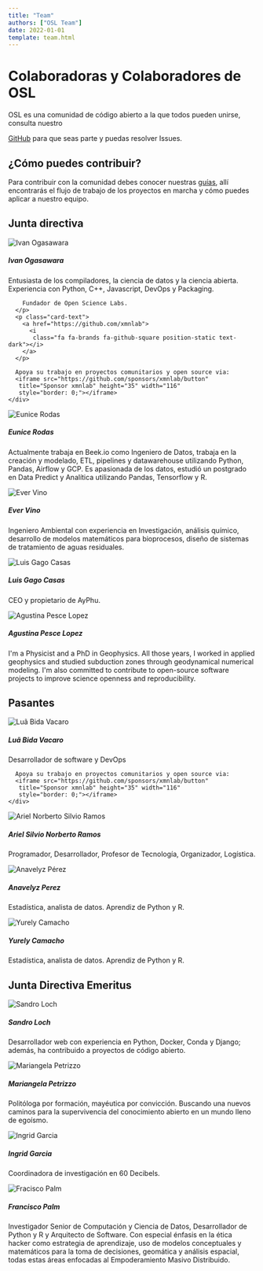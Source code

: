 ```yaml
---
title: "Team"
authors: ["OSL Team"]
date: 2022-01-01
template: team.html
---
```


# Colaboradoras y Colaboradores de OSL

OSL es una comunidad de código abierto a la que todos pueden unirse, consulta
nuestro

<a href="https://github.com/OpenScienceLabs/opensciencelabs.github.io"
 alt="Open Science Labs">GitHub</a> para que seas parte y puedas resolver
Issues.

<h2>¿Cómo puedes contribuir?</h2>

Para contribuir con la comunidad debes conocer nuestras
<a href="/guidelines/">guías</a>, allí encontrarás el flujo de trabajo de los
proyectos en marcha y cómo puedes aplicar a nuestro equipo.

<h2>Junta directiva</h2>

<div class="card-columns">
  <div class="card">
    <img src="https://avatars.githubusercontent.com/u/5209757?v=4"
     class="card-img-top" alt="Ivan Ogasawara">
    <div class="card-body">
      <h5 class="card-title">Ivan Ogasawara</h5>
      <p class="card-text">
        Entusiasta de los compiladores, la ciencia de datos y la ciencia
        abierta.
        Experiencia con Python, C++, Javascript, DevOps y Packaging.

        Fundador de Open Science Labs.
      </p>
      <p class="card-text">
        <a href="https://github.com/xmnlab">
          <i
           class="fa fa-brands fa-github-square position-static text-dark"></i>
        </a>
      </p>

      Apoya su trabajo en proyectos comunitarios y open source via:
      <iframe src="https://github.com/sponsors/xmnlab/button"
       title="Sponsor xmnlab" height="35" width="116"
       style="border: 0;"></iframe>
    </div>

  </div>
  <div class="card">
    <img src="https://avatars.githubusercontent.com/u/12076074?v=4"
     class="card-img-top" alt="Eunice Rodas">
    <div class="card-body">
      <h5 class="card-title">Eunice Rodas</h5>
      <p class="card-text">
        Actualmente trabaja en Beek.io como Ingeniero de Datos, trabaja en la
        creación y modelado, ETL, pipelines y datawarehouse utilizando Python,
        Pandas, Airflow y GCP. Es apasionada de los datos, estudió un postgrado
        en Data Predict y Analítica utilizando Pandas, Tensorflow y R.
      </p>
      <p class="card-text"><a href="https://github.com/eunrod16"><i
           class="fa fa-brands fa-github-square position-static text-dark"></i></a>
      </p>
    </div>
  </div>
  <div class="card">
    <img src="https://avatars.githubusercontent.com/u/23527527?v=4"
     class="card-img-top" alt="Ever Vino">
    <div class="card-body">
      <h5 class="card-title">Ever Vino</h5>
      <p class="card-text">
        Ingeniero Ambiental con experiencia en Investigación, análisis químico,
        desarrollo de modelos matemáticos para bioprocesos, diseño de sistemas
        de tratamiento de aguas residuales.
      </p>
      <p class="card-text"><a href="https://github.com/evervino"><i
           class="fa fa-brands fa-github-square position-static text-dark"></i></a>
      </p>
    </div>
  </div>
  <div class="card">
    <img src="https://avatars.githubusercontent.com/u/4383323?v=4"
     class="card-img-top" alt="Luis Gago Casas">
    <div class="card-body">
      <h5 class="card-title">Luis Gago Casas</h5>
      <p class="card-text">
        CEO y propietario de AyPhu.
      </p>
      <p class="card-text"><a href="https://github.com/luisgagocasas"><i
           class="fa fa-brands fa-github-square position-static text-dark"></i></a>
      </p>
    </div>
  </div>

  <div class="card">
    <img src="https://avatars.githubusercontent.com/u/13738018?v=4"
     class="card-img-top" alt="Agustina Pesce Lopez">
    <div class="card-body">
      <h5 class="card-title">Agustina Pesce Lopez</h5>
      <p class="card-text">
        I'm a Physicist and a PhD in Geophysics. All those years, I worked in applied geophysics
	and studied subduction zones through geodynamical numerical modeling.
        I'm also committed to contribute to open-source software projects to improve
	science openness and reproducibility.
      </p>
      <p class="card-text"><a href="https://github.com/aguspesce"><i
           class="fa fa-brands fa-github-square position-static text-dark"></i></a>
      </p>
    </div>
  </div>

</div>

<h2>Pasantes</h2>

<div class="card-columns">
  <div class="card">
    <img src="https://avatars.githubusercontent.com/u/82233055?v=4"
     class="card-img-top" alt="Luã Bida Vacaro">
    <div class="card-body">
      <h5 class="card-title">Luã Bida Vacaro</h5>
      <p class="card-text">
        Desarrollador de software y DevOps
      </p>
      <p class="card-text"><a href="https://github.com/luabida"><i
           class="fa fa-brands fa-github-square position-static text-dark"></i></a>
      </p>

      Apoya su trabajo en proyectos comunitarios y open source via:
      <iframe src="https://github.com/sponsors/xmnlab/button"
       title="Sponsor xmnlab" height="35" width="116"
       style="border: 0;"></iframe>
    </div>

  </div>

  <div class="card">
    <img src="https://avatars.githubusercontent.com/u/31027307?v=4"
     class="card-img-top" alt="Ariel Norberto Silvio Ramos">
    <div class="card-body">
      <h5 class="card-title">Ariel Silvio Norberto Ramos</h5>
      <p class="card-text">
        Programador, Desarrollador, Profesor de Tecnología, Organizador,
        Logística.
      </p>
      <p class="card-text"><a href="https://github.com/asnramos"><i
           class="fa fa-brands fa-github-square position-static text-dark"></i></a>
      </p>
    </div>
  </div>

  <div class="card">
    <img src="https://avatars.githubusercontent.com/u/42752529?v=4"
     class="card-img-top" alt="Anavelyz Pérez">
    <div class="card-body">
      <h5 class="card-title">Anavelyz Perez</h5>
      <p class="card-text">
        Estadística, analista de datos. Aprendiz de Python y R.
      </p>
      <p class="card-text"><a href="https://github.com/Anavelyz"><i
           class="fa fa-brands fa-github-square position-static text-dark"></i></a>
      </p>
    </div>
  </div>
  <div class="card">
    <img src="https://avatars.githubusercontent.com/u/49034451?v=4"
     class="card-img-top" alt="Yurely Camacho">
    <div class="card-body">
      <h5 class="card-title">Yurely Camacho</h5>
      <p class="card-text">
        Estadística, analista de datos. Aprendiz de Python y R.
      </p>
      <p class="card-text"><a href="https://github.com/YurelyCamacho"><i
           class="fa fa-brands fa-github-square position-static text-dark"></i></a>
      </p>
    </div>
  </div>
</div>

<h2>Junta Directiva Emeritus</h2>

<div class="card-columns">
  <div class="card">
    <img src="https://avatars.githubusercontent.com/u/3450741?v=4"
     class="card-img-top" alt="Sandro Loch">
    <div class="card-body">
      <h5 class="card-title">Sandro Loch</h5>
      <p class="card-text">
        Desarrollador web con experiencia en Python, Docker, Conda y Django;
        además, ha contribuido a proyectos de código abierto.
      </p>
      <p class="card-text"><a href="https://github.com/esloch"><i
           class="fa fa-brands fa-github-square position-static text-dark"></i></i></a>
      </p>
    </div>
  </div>
  <div class="card">
    <img src="https://avatars.githubusercontent.com/u/221018?v=4"
     class="card-img-top" alt="Mariangela Petrizzo">
    <div class="card-body">
      <h5 class="card-title">Mariangela Petrizzo</h5>
      <p class="card-text">
        Politóloga por formación, mayéutica por convicción. Buscando una nuevos
        caminos para la supervivencia del conocimiento abierto en un mundo lleno
        de egoísmo.
      </p>
      <p class="card-text"><a href="https://github.com/petrizzo"><i
           class="fa fa-brands fa-github-square position-static text-dark"></i></a>
      </p>
    </div>
  </div>

  <div class="card">
    <img src="https://avatars.githubusercontent.com/u/47956238?v=4"
     class="card-img-top" alt="Ingrid Garcia">
    <div class="card-body">
      <h5 class="card-title">Ingrid Garcia</h5>
      <p class="card-text">
        Coordinadora de investigación en 60 Decibels.
      </p>
      <p class="card-text"><a href="https://github.com/ibianka"><i
           class="fa fa-brands fa-github-square position-static text-dark"></i></a>
      </p>
    </div>
  </div>

  <div class="card">
    <img src="https://avatars.githubusercontent.com/u/236351?v=4"
     class="card-img-top" alt="Fracisco Palm">
    <div class="card-body">
      <h5 class="card-title">Francisco Palm</h5>
      <p class="card-text">
        Investigador Senior de Computación y Ciencia de Datos, Desarrollador de
        Python y R y Arquitecto de Software. Con especial énfasis en la ética
        hacker como estrategia de aprendizaje, uso de modelos conceptuales y
        matemáticos para la toma de decisiones, geomática y análisis espacial,
        todas estas áreas enfocadas al Empoderamiento Masivo Distribuido.
      </p>
      <p class="card-text"><a href="https://github.com/map0logo"><i
           class="fa fa-brands fa-github-square position-static text-dark"></i></a>
      </p>
    </div>
  </div>
</div>

<!--

<h2>Mentores</h2>

TBD.

-->
<!--
<div class="card-deck">
  <div class="card">
    <img src="https://picsum.photos/200/100?random=10" class="card-img-top" alt="MI NOMBRE">
    <div class="card-body">
      <h5 class="card-title">MI NOMBRE</h5>
      <p class="card-text">
      </p>
      <p class="card-text"><a href="https://github.com/MI-GITHUB-USER"><i class="fa fa-brands fa-github-square position-static text-dark"></i></a></p>
    </div>
  </div>
</div>
-->
